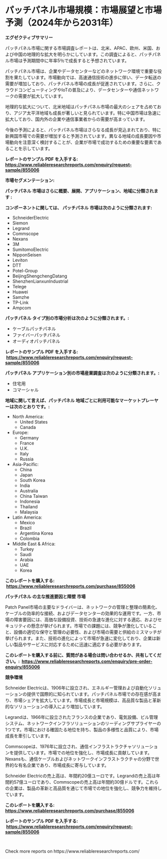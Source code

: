 <p><h1>パッチパネル市場規模：市場展望と市場予測（2024年から2031年）</h1></p><p><strong>エグゼクティブサマリー</strong></p>
<p><p>パッチパネル市場に関する市場調査レポートは、北米、APAC、欧州、米国、および中国の地理的な拡大を明らかにしています。この調査によると、パッチパネル市場は予測期間中に年率5％で成長すると予想されています。</p><p>パッチパネル市場は、企業やデータセンターなどのネットワーク環境で重要な役割を果たしています。市場動向では、高速通信技術の進歩に伴い、データ転送の需要が増加しており、パッチパネル市場の成長が促進されています。さらに、クラウドコンピューティングやIoTの普及により、データセンターや通信ネットワークの需要が拡大しています。</p><p>地理的な拡大について、北米地域はパッチパネル市場の最大のシェアを占めており、アジア太平洋地域も成長が著しいと見られています。特に中国市場は急速に拡大しており、国内外の企業や通信事業者からの需要が高まっています。</p><p>今後の予測によると、パッチパネル市場はさらなる成長が見込まれており、特に新興国市場での需要が増加すると予測されています。異なる地域の成長要因や市場動向を注意深く検討することが、企業が市場で成功するための重要な要素であることを示しています。</p></p>
<p><strong>レポートのサンプル PDF を入手する: <a href="https://www.reliableresearchreports.com/enquiry/request-sample/855006">https://www.reliableresearchreports.com/enquiry/request-sample/855006</a></strong></p>
<p><strong>市場セグメンテーション:</strong></p>
<p><strong> パッチパネル 市場はさらに概要、展開、アプリケーション、地域に分類されます :</strong></p>
<p><strong>コンポーネントに関しては、 パッチパネル 市場は次のように分類されます: &nbsp;</strong></p>
<p><ul><li>SchneiderElectric</li><li>Siemon</li><li>Legrand</li><li>Commscope</li><li>Nexans</li><li>3M</li><li>SumitomoElectric</li><li>NipponSeisen</li><li>Leviton</li><li>DTT</li><li>Potel-Group</li><li>BeijingShengchengDatang</li><li>ShenzhenLianxunIndustrial</li><li>Telege</li><li>Huawei</li><li>Samzhe</li><li>TP-Link</li><li>Ampcom</li></ul></p>
<p><strong> パッチパネル タイプ別の市場分析は次のように分類されます。:</strong></p>
<p><ul><li>ケーブルパッチパネル</li><li>ファイバーパッチパネル</li><li>オーディオパッチパネル</li></ul></p>
<p><strong>レポートのサンプル PDF を入手する: &nbsp;<a href="https://www.reliableresearchreports.com/enquiry/request-sample/855006">https://www.reliableresearchreports.com/enquiry/request-sample/855006</a></strong></p>
<p><strong> パッチパネル アプリケーション別の市場産業調査は次のように分類されます。:</strong></p>
<p><ul><li>住宅用</li><li>コマーシャル</li></ul></p>
<p><strong>地域に関して言えば、パッチパネル 地域ごとに利用可能なマーケットプレーヤーは次のとおりです。:</strong></p>
<p><ul>
    <li>
        North America:
        <ul>
            <li>United States</li>
            <li>Canada</li>
        </ul>
    </li>
    <li>
        Europe:
        <ul>
            <li>Germany</li>
            <li>France</li>
            <li>U.K.</li>
            <li>Italy</li>
            <li>Russia</li>
        </ul>
    </li>
    <li>
        Asia-Pacific:
        <ul>
            <li>China</li>
            <li>Japan</li>
            <li>South Korea</li>
            <li>India</li>
            <li>Australia</li>
            <li>China Taiwan</li>
            <li>Indonesia</li>
            <li>Thailand</li>
            <li>Malaysia</li>
        </ul>
    </li>
    <li>
        Latin America:
        <ul>
            <li>Mexico</li>
            <li>Brazil</li>
            <li>Argentina Korea</li>
            <li>Colombia</li>
        </ul>
    </li>
    <li>
        Middle East & Africa:
        <ul>
            <li>Turkey</li>
            <li>Saudi</li>
            <li>Arabia</li>
            <li>UAE</li>
            <li>Korea</li>
        </ul>
    </li>
    </ul></p>
<p><strong>このレポートを購入する: &nbsp;<a href="https://www.reliableresearchreports.com/purchase/855006">https://www.reliableresearchreports.com/purchase/855006</a></strong></p>
<p><strong>パッチパネル の主な推進要因と障壁 市場</strong></p>
<p><p>Patch Panel市場の主要なドライバーは、ネットワークの管理と整理の簡素化、ケーブルの効率的な接続、およびデータセンターの効果的な運用です。一方、市場の障害要因には、高価な設備投資、技術の急速な進化に対する適応、およびセキュリティの懸念が挙げられます。市場での課題には、競争が激化していること、設備の適切な保守と管理の必要性、および市場の需要と供給のミスマッチが挙げられます。また、技術の進化によって市場が急速に変化しており、企業は新しい製品やサービスに対応するために迅速に適応する必要があります。</p></p>
<p><strong>このレポートを購入する前に、質問がある場合は問い合わせるか、共有してください。:&nbsp; <a href="https://www.reliableresearchreports.com/enquiry/pre-order-enquiry/855006">https://www.reliableresearchreports.com/enquiry/pre-order-enquiry/855006</a></strong></p>
<p><strong>競争環境</strong></p>
<p><p>Schneider Electricは、1906年に設立され、エネルギー管理および自動化ソリューションの提供で国際的に知られています。パッチパネル市場での存在感が高まり、市場シェアを拡大しています。市場成長と市場規模は、高品質な製品と革新的なソリューションの導入により増加しています。</p><p>Legrandは、1966年に設立されたフランスの企業であり、電気設備、ビル管理システム、ネットワークインフラソリューションのリーディングサプライヤーの1つです。市場における確固たる地位を持ち、製品の多様性と品質により、市場成長を牽引しています。</p><p>Commscopeは、1976年に設立され、通信インフラストラクチャソリューションを提供しています。市場での地位を強化し、市場成長に貢献しています。Nexansも、通信ケーブルおよびネットワークインフラストラクチャの分野で世界的な有名企業であり、市場成長に寄与しています。</p><p>Schneider Electricの売上高は、年間約20億ユーロです。Legrandの売上高は年間約57億ユーロであり、Commscopeの売上高は年間約30億ドルです。これらの企業は、製品の革新と高品質を通じて市場での地位を強化し、競争力を維持しています。</p></p>
<p><strong>このレポートを購入する: &nbsp; <a href="https://www.reliableresearchreports.com/purchase/855006">https://www.reliableresearchreports.com/purchase/855006</a></strong></p>
<p><strong>レポートのサンプル PDF を入手する: &nbsp;<a href="https://www.reliableresearchreports.com/enquiry/request-sample/855006">https://www.reliableresearchreports.com/enquiry/request-sample/855006</a></strong><strong></strong></p>
<p>&nbsp;</p>
<p>Check more reports on https://www.reliableresearchreports.com/</p>